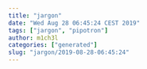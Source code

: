 ```yaml
---
title: "jargon"
date: "Wed Aug 28 06:45:24 CEST 2019"
tags: ["jargon", "pipotron"]
author: m1ch3l
categories: ["generated"]
slug: "jargon/2019-08-28-06:45:24"
---
```



